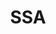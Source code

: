 ---
name: Natalie Lu
department: Social Security Administration
sub-department: Office of Research, Evaluation,and Statistics^
title: SSA
---